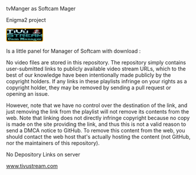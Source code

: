 tvManger as Softcam Mager

Enigma2 project


<img src="https://github.com/Belfagor2005/tvManager/blob/main/usr/lib/enigma2/python/Plugins/Extensions/tvManager/logo.png">


Is a little panel for Manager of Softcam with download :


No video files are stored in this repository. The repository simply contains user-submitted links to publicly available video stream URLs, which to the best of our knowledge have been intentionally made publicly by the copyright holders. If any links in these playlists infringe on your rights as a copyright holder, they may be removed by sending a pull request or opening an issue.

However, note that we have no control over the destination of the link, and just removing the link from the playlist will not remove its contents from the web. Note that linking does not directly infringe copyright because no copy is made on the site providing the link, and thus this is not a valid reason to send a DMCA notice to GitHub. To remove this content from the web, you should contact the web host that's actually hosting the content (not GitHub, nor the maintainers of this repository).

No Depository Links on server

www.tivustream.com
